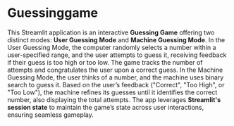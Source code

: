# Guessinggame
This Streamlit application is an interactive **Guessing Game** offering two distinct modes: **User Guessing Mode** and **Machine Guessing Mode**. In the User Guessing Mode, the computer randomly selects a number within a user-specified range, and the user attempts to guess it, receiving feedback if their guess is too high or too low. The game tracks the number of attempts and congratulates the user upon a correct guess. In the Machine Guessing Mode, the user thinks of a number, and the machine uses binary search to guess it. Based on the user’s feedback ("Correct", "Too High", or "Too Low"), the machine refines its guesses until it identifies the correct number, also displaying the total attempts. The app leverages **Streamlit's session state** to maintain the game’s state across user interactions, ensuring seamless gameplay.
